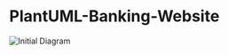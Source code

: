 # PlantUML-Banking-Website
![Initial Diagram](https://github.com/user-attachments/assets/c59225d1-07a6-4465-8d3c-2e0a5ef93f1e)
